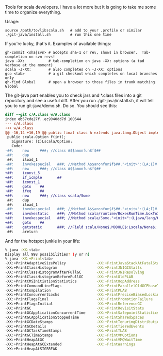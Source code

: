 Tools for scala developers.  I have a lot more but it is going to take
me some time to organize everything.

Usage:

    source /path/to/libscala.sh   # add to your .profile or similar
    ./git-java/install.sh         # run this one time

If you're lucky, that's it.  Examples of available things:

    gh-commit <sha|svn> # accepts sha-1 or rev, shows in browser.  Tab-completion on svn revs!
    java -XX:           # tab-completion on java -XX: options (a tad verbose at the moment)
    scala -J-XX:        # also completes on -J-XX: options
    gco <tab>           # a git checkout which completes on local branches only
    gh-find Global      # open a browser to those files in trunk matching Global

The git-java part enables you to check jars and *.class files into a
git repository and see a useful diff.  After you run ./git-java/install.sh,
it will tell you to run git-java/demo.sh.  Do so.  You should see this:

```diff
diff --git c/A.class w/A.class
index eb57cde27f..ec9040dd7d 100644
--- c/A.class
+++ w/A.class
@@ -16,14 +16,19 @@ public final class A extends java.lang.Object implements scala.ScalaObject{
 public scala.Option f(int);
   Signature: (I)Lscala/Option;
   Code:
-##:    new     ###; //class A$$anonfun$f$##
-##:    dup
 ##:    iload_1
-##:    invokespecial   ###; //Method A$$anonfun$f$##."<init>":(LA;I)V
-##:    new     ###; //class A$$anonfun$f$##
+##:    iconst_5
+##:    if_icmple       ##
+##:    iconst_1
+##:    goto    ##
+##:    ifeq    ##
+##:    new     ###; //class scala/Some
 ##:    dup
 ##:    iload_1
-##:    invokespecial   ###; //Method A$$anonfun$f$##."<init>":(LA;I)V
+##:    invokestatic    ###; //Method scala/runtime/BoxesRunTime.boxToInteger:(I)Ljava/lang/Integer;
+##:    invokespecial   ###; //Method scala/Some."<init>":(Ljava/lang/Object;)V
+##:    goto    ##
+##:    getstatic       ###; //Field scala/None$.MODULE$:Lscala/None$;
 ##:    areturn
```

And for the hotspot junkie in your life:

```bash
% java -XX:<tab>
Display all 998 possibilities? (y or n)
% java -XX:+Print<tab>
-XX:+PrintAdaptiveSizePolicy              -XX:+PrintJavaStackAtFatalState
-XX:+PrintClassHistogram                  -XX:+PrintJNIGCStalls
-XX:+PrintClassHistogramAfterFullGC       -XX:+PrintJNIResolving
-XX:+PrintClassHistogramBeforeFullGC      -XX:+PrintOldPLAB
-XX:+PrintCMSInitiationStatistics         -XX:+PrintOopAddress
-XX:+PrintCommandLineFlags                -XX:+PrintParallelOldGCPhaseTimes
-XX:+PrintCompilation                     -XX:+PrintPLAB
-XX:+PrintConcurrentLocks                 -XX:+PrintPreciseBiasedLockingStatistics
-XX:+PrintFlagsFinal                      -XX:+PrintPromotionFailure
-XX:+PrintFlagsInitial                    -XX:+PrintReferenceGC
-XX:+PrintGC                              -XX:+PrintRevisitStats
-XX:+PrintGCApplicationConcurrentTime     -XX:+PrintSafepointStatistics
-XX:+PrintGCApplicationStoppedTime        -XX:+PrintSharedSpaces
-XX:+PrintGCDateStamps                    -XX:+PrintTenuringDistribution
-XX:+PrintGCDetails                       -XX:+PrintTieredEvents
-XX:+PrintGCTaskTimeStamps                -XX:+PrintTLAB
-XX:+PrintGCTimeStamps                    -XX:+PrintVMOptions
-XX:+PrintHeapAtGC                        -XX:+PrintVMQWaitTime
-XX:+PrintHeapAtGCExtended                -XX:+PrintWarnings
-XX:+PrintHeapAtSIGBREAK                  
```
